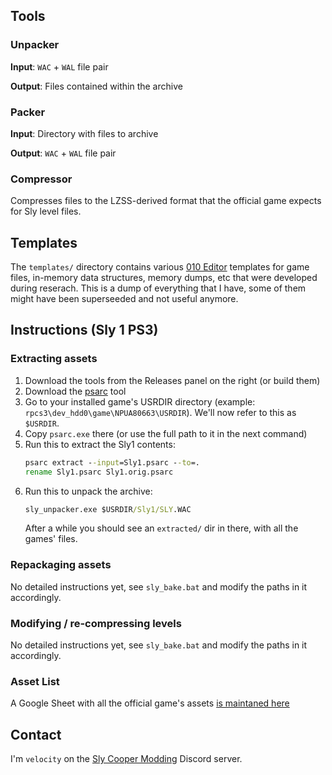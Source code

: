 ## Tools

### Unpacker
**Input**: `WAC` + `WAL` file pair

**Output**: Files contained within the archive

### Packer
**Input**: Directory with files to archive

**Output**: `WAC` + `WAL` file pair

### Compressor
Compresses files to the LZSS-derived format that the official game expects for Sly level files.

## Templates
The `templates/` directory contains various [010 Editor](https://www.sweetscape.com/010editor/) templates for game files, in-memory data structures, memory dumps, etc that were developed during reserach.
This is a dump of everything that I have, some of them might have been superseeded and not useful anymore.

## Instructions (Sly 1 PS3)
### Extracting assets
1) Download the tools from the Releases panel on the right (or build them)
1) Download the [psarc](http://www.mediafire.com/file/aegbgpkm3xfot80/psarc.zip/file) tool
1) Go to your installed game's USRDIR directory (example: `rpcs3\dev_hdd0\game\NPUA80663\USRDIR`).
   We'll now refer to this as `$USRDIR`.
1) Copy `psarc.exe` there (or use the full path to it in the next command)
1) Run this to extract the Sly1 contents:
    ```cmd
    psarc extract --input=Sly1.psarc --to=.
    rename Sly1.psarc Sly1.orig.psarc
    ```
1) Run this to unpack the archive:
   ```cmd
   sly_unpacker.exe $USRDIR/Sly1/SLY.WAC
   ```
   After a while you should see an `extracted/` dir in there, with all the games' files.

### Repackaging assets
No detailed instructions yet, see `sly_bake.bat` and modify the paths in it accordingly.

### Modifying / re-compressing levels
No detailed instructions yet, see `sly_bake.bat` and modify the paths in it accordingly.

### Asset List
A Google Sheet with all the official game's assets [is maintaned here](https://docs.google.com/spreadsheets/d/1bdhTl2IvXVWOjnjhpgUTH0kg6e-RcioezIYrsi-_mso/edit?usp=sharing)

## Contact
I'm `velocity` on the [Sly Cooper Modding](https://discord.gg/gh5xwfj) Discord server.
